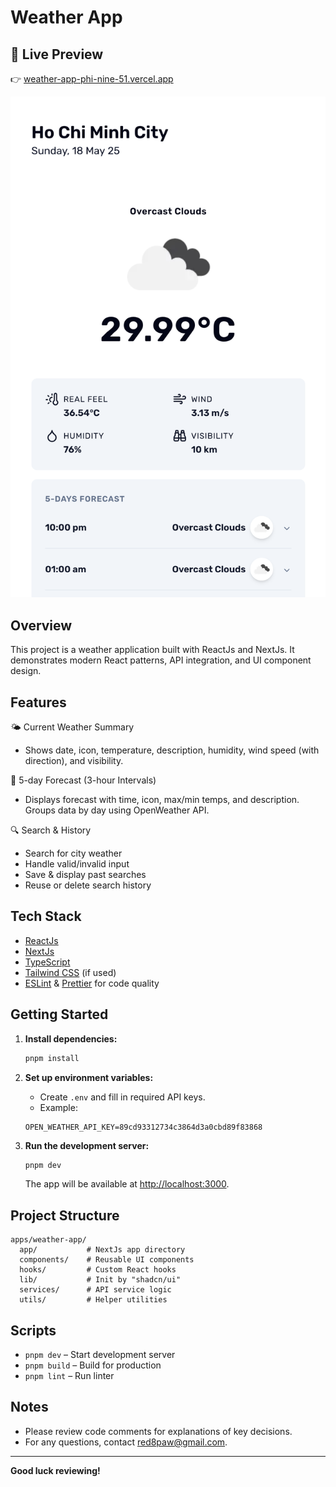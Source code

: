 # Weather App

## 🔗 Live Preview

👉 [weather-app-phi-nine-51.vercel.app](https://weather-app-phi-nine-51.vercel.app)

![Home page screenshot](../../.github/assets/screenshot-weather.png)

## Overview

This project is a weather application built with ReactJs and NextJs. It demonstrates modern React patterns, API integration, and UI component design.

## Features

🌤️ Current Weather Summary

- Shows date, icon, temperature, description, humidity, wind speed (with direction), and visibility.

📅 5-day Forecast (3-hour Intervals)

- Displays forecast with time, icon, max/min temps, and description. Groups data by day using OpenWeather API.

🔍 Search & History

- Search for city weather
- Handle valid/invalid input
- Save & display past searches
- Reuse or delete search history

## Tech Stack

- [ReactJs](https://react.dev/)
- [NextJs](https://nextjs.org/)
- [TypeScript](https://www.typescriptlang.org/)
- [Tailwind CSS](https://tailwindcss.com/) (if used)
- [ESLint](https://eslint.org/) & [Prettier](https://prettier.io/) for code quality

## Getting Started

1. **Install dependencies:**

   ```sh
   pnpm install
   ```

2. **Set up environment variables:**

   - Create `.env` and fill in required API keys.
   - Example:

   ```
   OPEN_WEATHER_API_KEY=89cd93312734c3864d3a0cbd89f83868
   ```

3. **Run the development server:**
   ```sh
   pnpm dev
   ```
   The app will be available at [http://localhost:3000](http://localhost:3000).

## Project Structure

```
apps/weather-app/
  app/           # NextJs app directory
  components/    # Reusable UI components
  hooks/         # Custom React hooks
  lib/           # Init by "shadcn/ui"
  services/      # API service logic
  utils/         # Helper utilities
```

## Scripts

- `pnpm dev` – Start development server
- `pnpm build` – Build for production
- `pnpm lint` – Run linter

## Notes

- Please review code comments for explanations of key decisions.
- For any questions, contact [red8paw@gmail.com](mailto:red8paw@gmail.com).

---

**Good luck reviewing!**
